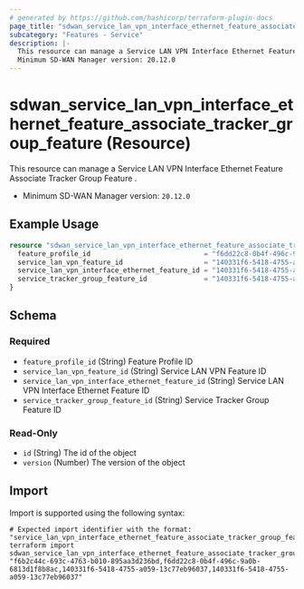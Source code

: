 ```yaml
---
# generated by https://github.com/hashicorp/terraform-plugin-docs
page_title: "sdwan_service_lan_vpn_interface_ethernet_feature_associate_tracker_group_feature Resource - terraform-provider-sdwan"
subcategory: "Features - Service"
description: |-
  This resource can manage a Service LAN VPN Interface Ethernet Feature Associate Tracker Group Feature .
  Minimum SD-WAN Manager version: 20.12.0
---
```


# sdwan_service_lan_vpn_interface_ethernet_feature_associate_tracker_group_feature (Resource)

This resource can manage a Service LAN VPN Interface Ethernet Feature Associate Tracker Group Feature .
  - Minimum SD-WAN Manager version: `20.12.0`

## Example Usage

```terraform
resource "sdwan_service_lan_vpn_interface_ethernet_feature_associate_tracker_group_feature" "example" {
  feature_profile_id                            = "f6dd22c8-0b4f-496c-9a0b-6813d1f8b8ac"
  service_lan_vpn_feature_id                    = "140331f6-5418-4755-a059-13c77eb96037"
  service_lan_vpn_interface_ethernet_feature_id = "140331f6-5418-4755-a059-13c77eb96037"
  service_tracker_group_feature_id              = "140331f6-5418-4755-a059-13c77eb96037"
}
```

<!-- schema generated by tfplugindocs -->
## Schema

### Required

- `feature_profile_id` (String) Feature Profile ID
- `service_lan_vpn_feature_id` (String) Service LAN VPN Feature ID
- `service_lan_vpn_interface_ethernet_feature_id` (String) Service LAN VPN Interface Ethernet Feature ID
- `service_tracker_group_feature_id` (String) Service Tracker Group Feature ID

### Read-Only

- `id` (String) The id of the object
- `version` (Number) The version of the object

## Import

Import is supported using the following syntax:

```shell
# Expected import identifier with the format: "service_lan_vpn_interface_ethernet_feature_associate_tracker_group_feature_id,feature_profile_id,service_lan_vpn_feature_id,service_lan_vpn_interface_ethernet_feature_id"
terraform import sdwan_service_lan_vpn_interface_ethernet_feature_associate_tracker_group_feature.example "f6b2c44c-693c-4763-b010-895aa3d236bd,f6dd22c8-0b4f-496c-9a0b-6813d1f8b8ac,140331f6-5418-4755-a059-13c77eb96037,140331f6-5418-4755-a059-13c77eb96037"
```

